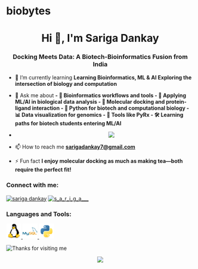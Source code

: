 # biobytes
<h1 align="center">Hi 👋, I'm Sariga Dankay</h1>
<h3 align="center">Docking Meets Data: A Biotech-Bioinformatics Fusion from India</h3>

- 🌱 I’m currently learning **Learning Bioinformatics, ML & AI Exploring the intersection of biology and computation**

- 💬 Ask me about **- 🧬 Bioinformatics workflows and tools - 🤖 Applying ML/AI in biological data analysis - 🧪 Molecular docking and protein-ligand interaction - 🧠 Python for biotech and computational biology - 📊 Data visualization for genomics - 🧰 Tools like PyRx - 🛠️ Learning paths for biotech students entering ML/AI**
- <img align='right' src="https://media.giphy.com/media/M9gbBd9nbDrOTu1Mqx/giphy.gif" width="230">

- 📫 How to reach me **sarigadankay7@gmail.com**

- ⚡ Fun fact **I enjoy molecular docking as much as making tea—both require the perfect fit!**

<h3 align="left">Connect with me:</h3>
<p align="left">
<a href="https://linkedin.com/in/sariga dankay" target="blank"><img align="center" src="https://raw.githubusercontent.com/rahuldkjain/github-profile-readme-generator/master/src/images/icons/Social/linked-in-alt.svg" alt="sariga dankay" height="30" width="40" /></a>
<a href="https://instagram.com/s_a_r_i_g_a___" target="blank"><img align="center" src="https://raw.githubusercontent.com/rahuldkjain/github-profile-readme-generator/master/src/images/icons/Social/instagram.svg" alt="s_a_r_i_g_a___" height="30" width="40" /></a>
</p>

<h3 align="left">Languages and Tools:</h3>
<p align="left"> <a href="https://www.linux.org/" target="_blank" rel="noreferrer"> <img src="https://raw.githubusercontent.com/devicons/devicon/master/icons/linux/linux-original.svg" alt="linux" width="40" height="40"/> </a> <a href="https://www.mysql.com/" target="_blank" rel="noreferrer"> <img src="https://raw.githubusercontent.com/devicons/devicon/master/icons/mysql/mysql-original-wordmark.svg" alt="mysql" width="40" height="40"/> </a> <a href="https://www.python.org" target="_blank" rel="noreferrer"> <img src="https://raw.githubusercontent.com/devicons/devicon/master/icons/python/python-original.svg" alt="python" width="40" height="40"/> </a> </p>
<img height="120" alt="Thanks for visiting me" width="100%" src="https://raw.githubusercontent.com/BrunnerLivio/brunnerlivio/master/images/marquee.svg" />
<p align="center">
  <img src="https://capsule-render.vercel.app/api?type=waving&color=gradient&height=60&section=footer&width=100"/>
</p>
